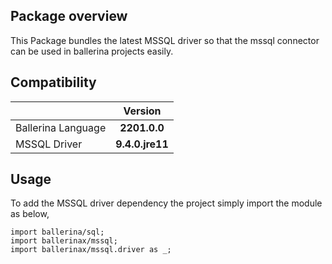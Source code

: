 ## Package overview

This Package bundles the latest MSSQL driver so that the mssql connector can be used in ballerina projects easily.

## Compatibility

| | Version |
|:---|:---:|
|Ballerina Language | **2201.0.0** |
|MSSQL Driver | **9.4.0.jre11** |

## Usage

To add the MSSQL driver dependency the project simply import the module as below,

```ballerina
import ballerina/sql;
import ballerinax/mssql;
import ballerinax/mssql.driver as _;
```
